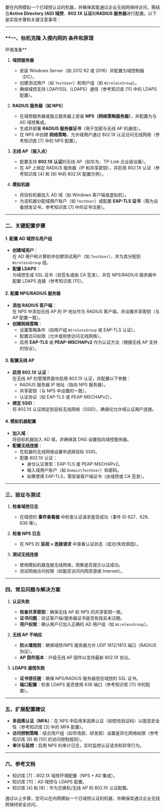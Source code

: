 要在内网模拟一个已域控认证的机器，并确保其能通过企业无线网保持访问，需结合**Active Directory (AD) 域控**、**802.1X 认证**和**RADIUS 服务器**进行配置。以下是实现步骤和关键注意事项：

---

### **一、标机克隆 入侵内网的 条件和原理 
环境准备**
1. **域控服务器**  
   - 安装 Windows Server（如 2012 R2 或 2016）并配置为域控制器（DC）。  
   - 创建测试用户（如 `TestUser`）和用户组（如 `WirelessGroup`）。  
   - 确保域控支持 LDAP/SSL（LDAPS）通信（参考知识库 [11] 中的 LDAPS 配置）。

2. **RADIUS 服务器（如 NPS）**  
   - 在域控服务器或独立服务器上安装 **NPS（网络策略服务器）**，并配置为与 AD 域控集成。  
   - 生成并部署 **RADIUS 服务器证书**（用于加密与无线 AP 的通信）。  
   - 在 NPS 中创建 **网络策略**，允许域用户通过 802.1X 认证访问无线网络（参考知识库 [7] 中的 NPS 配置）。

3. **无线 AP（接入点）**  
   - 配置支持 **802.1X 认证**的无线 AP（如华为、TP-Link 企业级设备）。  
   - 在 AP 上绑定 RADIUS 服务器（IP 和共享密钥），并启用 802.1X 认证（参考知识库 [4] 和 [8] 中的 802.1X 配置示例）。

4. **模拟机器**  
   - 将目标机器加入 AD 域（如 Windows 客户端或虚拟机）。  
   - 为该机器分配域用户账户（如 `TestUser`）或配置 **EAP-TLS 证书**（需为设备颁发证书，参考知识库 [7] 中的证书注册）。

---

### **二、关键配置步骤**

#### **1. 配置 AD 域控与用户组**
- **创建域用户**：  
  在 AD 用户和计算机中创建测试用户（如 `TestUser`），并为其分配到 `WirelessGroup` 组。
- **配置 LDAPS**：  
  为域控生成 SSL 证书（自签名或由 CA 签发），并在 NPS/RADIUS 服务器中配置 LDAPS 连接（参考知识库 [11]）。

#### **2. 配置 NPS/RADIUS 服务器**
- **添加 RADIUS 客户端**：  
  在 NPS 中添加无线 AP 的 IP 地址作为 RADIUS 客户端，并设置共享密钥（与 AP 配置一致）。
- **创建网络策略**：  
  - 设置策略条件（如用户组 `WirelessGroup` 或 EAP-TLS 认证）。  
  - 配置访问权限（允许或拒绝访问无线网络）。  
  - 启用 **EAP-TLS** 或 **PEAP-MSCHAPv2** 作为认证方法（根据无线 AP 支持的协议）。

#### **3. 配置无线 AP**
- **启用 802.1X 认证**：  
  在无线 AP 的管理界面中启用 802.1X 认证，并配置以下参数：  
  - RADIUS 服务器 IP 地址（指向 NPS 服务器）。  
  - 共享密钥（与 NPS 中设置的一致）。  
  - 认证协议（如 EAP-TLS 或 PEAP-MSCHAPv2）。  
- **绑定 SSID**：  
  将 802.1X 认证绑定到目标无线网络（SSID），确保仅允许域认证用户连接。

#### **4. 模拟机器配置**
- **加入域**：  
  将目标机器加入 AD 域，并确保其 DNS 设置指向域控服务器。  
- **配置无线连接**：  
  - 在机器的无线网络设置中选择目标 SSID。  
  - 配置 802.1X 认证：  
    - 身份认证类型：EAP-TLS 或 PEAP-MSCHAPv2。  
    - 输入域用户账户（如 `Domain\TestUser`）和密码。  
    - 如果使用 EAP-TLS，需安装客户端证书（由域控或 CA 签发）。

---

### **三、验证与测试**
1. **检查域控日志**  
   - 在域控的 **事件查看器** 中检查认证请求是否成功（事件 ID 627、628、636 等）。

2. **检查 NPS 日志**  
   - 在 NPS 的 **监视 > 连接请求** 中查看认证状态（成功/失败原因）。

3. **测试无线连接**  
   - 使用模拟机器连接无线网络，观察是否提示认证成功。  
   - 测试网络访问权限（如能否访问内网资源或 Internet）。

---

### **四、常见问题与解决方案**
1. **认证失败**  
   - **检查共享密钥**：确保无线 AP 和 NPS 的共享密钥一致。  
   - **证书问题**：验证客户端/服务器证书是否有效且未过期。  
   - **用户权限**：确认用户已加入正确的 AD 用户组（如 `WirelessGroup`）。

2. **无线 AP 不响应**  
   - **防火墙规则**：确保域控/NPS 服务器允许 UDP 1812/1813 端口（RADIUS 协议）。  
   - **AP 固件版本**：升级无线 AP 固件以支持最新 802.1X 协议。

3. **LDAPS 通信失败**  
   - **证书信任链**：确保 NPS/RADIUS 服务器信任域控的 SSL 证书。  
   - **端口配置**：检查 LDAPS 是否使用 636 端口（参考知识库 [11] 中的配置）。

---

### **五、扩展配置建议**
- **多因素认证（MFA）**：在 NPS 中启用多因素认证（如短信验证码）以提高安全性（参考知识库 [3] 中的 MFA 配置）。  
- **访问控制策略**：结合用户组（如市场部、研发部）设置差异化网络权限（参考知识库 [9] 和 [10] 的访问控制规则）。  
- **审计与监控**：启用 NPS 的审计日志，实时监控认证请求和异常行为。

---

### **六、参考文档**
- 知识库 [7]：802.1X 域控环境配置（NPS + AD 集成）。  
- 知识库 [11]：AD 域控与 LDAPS 配置。  
- 知识库 [4] 和 [8]：华为交换机/无线 AP 的 802.1X 认证配置。

通过以上步骤，您可以在内网模拟一个已域控认证的机器，并确保其通过企业无线网保持安全访问。
